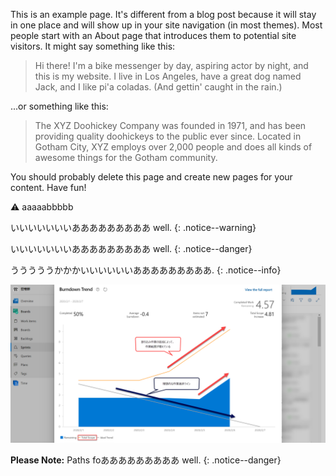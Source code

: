 ---
---

This is an example page. It's different from a blog post because it will stay in one place and will show up in your site navigation (in most themes). Most people start with an About page that introduces them to potential site visitors. It might say something like this:

> Hi there! I'm a bike messenger by day, aspiring actor by night, and this is my website. I live in Los Angeles, have a great dog named Jack, and I like pi'a coladas. (And gettin' caught in the rain.)

...or something like this:

> The XYZ Doohickey Company was founded in 1971, and has been providing quality doohickeys to the public ever since. Located in Gotham City, XYZ employs over 2,000 people and does all kinds of awesome things for the Gotham community.

You should probably delete this page and create new pages for your content. Have fun!

:warning: aaaaabbbbb

いいいいいいいあああああああああ well.
{: .notice--warning}

いいいいいいいあああああああああ well.
{: .notice--danger}

うううううかかかいいいいいいあああああああああ.
{: .notice--info}


![](../assets/images/2020-02-10-14-38-00.png)

**Please Note:** Paths foあああああああああ well.
{: .notice--danger}
